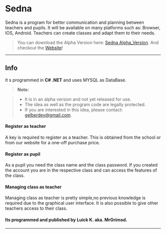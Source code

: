Sedna
===================


Sedna is a program for better communication and planning between teachers and pupils.
It will be available on many platforms such as: Browser, IOS, Android. Teachers can create classes and adapt them to their needs.

> You can download the Alpha Version here: <i class="icon-download"></i>[Sedna Alpha_Version](https://www.dropbox.com/sh/g7akle3yfvwe4zg/AAAW773kzOcryETKo7MmbLBEa?dl=0).
>  And checkout the [Website](http://sedna-alpha.tk/)!


----------


Info
-------------

It s programmed in **C# .NET** and uses MYSQL as DataBase.

> **Note:**

> - It is in an alpha version and not yet released for use.
> - The idea as well as the program code are legally protected.
> - If you are interested in this idea, please contact: <i class="icon-mail"></i>gelberdev@gmail.com.
#### <i class="icon-login"></i> Register as teacher
A key is required to register as a teacher. This is obtained from the school or from our website for a one-off purchase price. 

#### <i class="icon-login"></i> Register as pupil
As a pupil you need the class name and the class password. If you created the account you are in the respective class and can access the features of the class.

#### <i class="icon-pencil"></i> Managing class as teacher
Managing class as teacher is pretty simple,no previous knowledge is required due to the graphical user interface.
It is also possible to give other teachers access to their class.

#### Its programmed and published by Luick K. aka. MrGrimod.


----------
